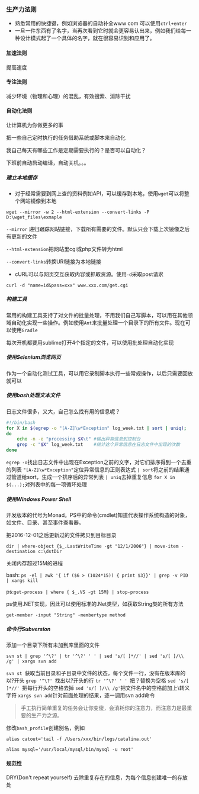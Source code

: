 ### 生产力法则

* 熟悉常用的快捷键，例如浏览器的自动补全www com 可以使用`ctrl+enter`
* 一旦一件东西有了名字，当再次看到它时就会更容易认出来，例如我们给每一种设计模式起了一个具体的名字，就在很容易识别和应用了。

#### 加速法则

提高速度

#### 专注法则

减少环境（物理和心理）的混乱，有效搜索、消除干扰

#### 自动化法则

让计算机为你做更多的事

把一些自己定时执行的任务借助系统或脚本来自动化

我自己每天有哪些工作是定期需要执行的？是否可以自动化？

下班前自动启动编译，自动关机。。。

##### 建立本地缓存

* 对于经常需要到网上查的资料例如API，可以缓存到本地，使用`wget`可以将整个网站镜像到本地

`wget --mirror -w 2 --html-extension --convert-links -P D:\wget_files\exmaple`

`--mirror` 递归跟踪网站链接，下载所有需要的文件。默认只会下载上次镜像之后有更新的文件

`--html-extension`把网站里cgi或php文件转为html

`--convert-links`转换URI链接为本地链接

* cURL可以与网页交互获取内容或抓取资源。使用`-d`采取post请求

`curl -d "name=id&pass=xxx" www.xxx.com/get.cgi`

##### 构建工具

常用的构建工具支持了对文件的批量处理，不用我们自己写脚本，可以用在其他领域自动化实现一些操作。例如使用`Ant`来批量处理一个目录下的所有文件。现在可以使用`Gradle`

每次开机都要用sublime打开4个指定的文件，可以使用批处理自动化实现

##### 使用Selenium浏览网页

作为一个自动化测试工具，可以用它录制脚本执行一些常规操作，以后只需要回放就可以

##### 使用bash处理文本文件

日志文件很多，又大，自己怎么找有用的信息呢？

```bash
#!/bin/bash
for X in $(egrep -o "[A-Z]\w*Exception" log_week.txt | sort | uniq);
do
    echo -n -e "processing $X\t" #输出异常信息到控制台
    grep -c "$X" log_week.txt    #统计这个异常信息在日志文件中出现的次数
done
```

`egrep -o`找出日志文件中出现在Exception之前的文字，对它们排序得到一个去重的列表
`"[A-Z]\w*Exception"`定位异常信息的正则表达式
`| sort`将之前的结果通过管道给sort，生成一个排序后的异常列表
`| uniq`去掉重复信息
`for X in $(...);`对列表中的每一项循环处理

##### 使用Windows Power Shell

开发版本的代号为Monad。PS中的命令(cmdlet)知道代表操作系统构造的对象，如文件、目录、甚至事件查看器。

把2016-12-01之后更新过的文件拷贝到目标目录

`dir | where-object {$_.LastWriteTime -gt "12/1/2006"} | move-item -destination c:\dstDir`

关闭内存超过15M的进程

bash: `ps -el | awk '{ if ($6 > (1024*15)) { print $3}}' | grep -v PID | xargs kill`

ps:`get-process | where { $_.VS -gt 15M} | stop-process`

ps使用.NET实现，因此可以使用标准的.Net类型，如获取String类的所有方法

`get-member -input "String" -membertype method`

##### 命令行Subversion

添加一个目录下所有未加到库里面的文件

`svn st | grep '^\?' | tr '^\?' ' ' | sed 's/[ ]*//' | sed 's/[ ]/\\ /g' | xargs svn add`

`svn st `获取当前目录和子目录中文件的状态，每个文件一行，没有在版本库的以?开头
`grep '^\?' `找出以?开头的行
`tr '^\?' ' ' `把？替换为空格
`sed 's/[ ]*//' `把每行开头的空格去掉
`sed 's/[ ]/\\ /g'`把文件名中的空格前加上\转义字符
`xargs svn add`针对前面处理的结果，逐一调用svn add命令



> 手工执行简单重复的任务会让你变傻，会消耗你的注意力，而注意力是最重要的生产力之源。

修改`bash_profile`创建别名，例如

`alias catout='tail -f /Users/xxx/bin/logs/catalina.out'`

`alias mysql='/usr/local/mysql/bin/mysql -u root'`

#### 规范性

DRY(Don't repeat yourself) 去除重复存在的信息，为每个信息创建唯一的存放处

